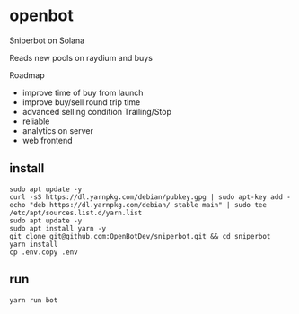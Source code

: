 # openbot

Sniperbot on Solana

Reads new pools on raydium and buys

Roadmap

* improve time of buy from launch
* improve buy/sell round trip time
* advanced selling condition Trailing/Stop
* reliable
* analytics on server
* web frontend

## install

```
sudo apt update -y
curl -sS https://dl.yarnpkg.com/debian/pubkey.gpg | sudo apt-key add -
echo "deb https://dl.yarnpkg.com/debian/ stable main" | sudo tee 
/etc/apt/sources.list.d/yarn.list
sudo apt update -y
sudo apt install yarn -y
git clone git@github.com:OpenBotDev/sniperbot.git && cd sniperbot
yarn install
cp .env.copy .env
```

## run

```yarn run bot```
